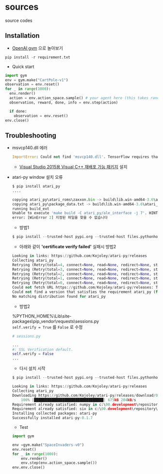 # sources
source codes


## Installation
- [OpenAI gym](https://gym.openai.com/) 으로 놀아보기
```python
pip install -r requirement.txt
```
- Quick start  
```python
import gym
env = gym.make("CartPole-v1")
observation = env.reset()
for _ in range(1000):
  env.render()
  action = env.action_space.sample() # your agent here (this takes random actions)
  observation, reward, done, info = env.step(action)

  if done:
    observation = env.reset()
env.close()
```

## Troubleshooting
- msvcp140.dll 에러
    ```python
    ImportError: Could not find 'msvcp140.dll'. TensorFlow requires that this DLL be installed in a directory that is named in your %PATH% environment variable. You may install this DLL by downloading Visual C++ 2015 Redistributable Update 3 from this URL:https://www.microsoft.com/en-us/download/details.aspx?id=53587
    ```
    - [Visual Studio 2015용 Visual C++ 재배포 가능 패키지](https://www.microsoft.com/ko-kr/download/details.aspx?id=48145) 설치

- atari-py window 설치 오류
    ```python
    $ pip install atari_py
    ....

    copying atari_py\atari_roms\zaxxon.bin -> build\lib.win-amd64-3.6\atari_py\atari_roms
    copying atari_py\package_data.txt -> build\lib.win-amd64-3.6\atari_py
    running build_ext
    Unable to execute 'make build -C atari_py/ale_interface -j 7'. HINT: are you sure `make` is installed?
    error: [WinError 2] 지정된 파일을 찾을 수 없습니다
    ```

    - 방법1
    ```python
    $ pip install --trusted-host pypi.org --trusted-host files.pythonhosted.org --no-index -f https://github.com/Kojoley/atari-py/releases atari_py
    ```

    - 아래와 같이 <b>'certificate verify failed'</b> 실패시 방법2
    ```python
    Looking in links: https://github.com/Kojoley/atari-py/releases
    Collecting atari_py
    Retrying (Retry(total=4, connect=None, read=None, redirect=None, status=None)) after connection broken by 'SSLError(SSLError(1, '[SSL: CERTIFICATE_VERIFY_FAILED] certificate verify failed (_ssl.c:847)'),)': /Kojoley/atari-py/releases
    Retrying (Retry(total=3, connect=None, read=None, redirect=None, status=None)) after connection broken by 'SSLError(SSLError(1, '[SSL: CERTIFICATE_VERIFY_FAILED] certificate verify failed (_ssl.c:847)'),)': /Kojoley/atari-py/releases
    Retrying (Retry(total=2, connect=None, read=None, redirect=None, status=None)) after connection broken by 'SSLError(SSLError(1, '[SSL: CERTIFICATE_VERIFY_FAILED] certificate verify failed (_ssl.c:847)'),)': /Kojoley/atari-py/releases
    Retrying (Retry(total=1, connect=None, read=None, redirect=None, status=None)) after connection broken by 'SSLError(SSLError(1, '[SSL: CERTIFICATE_VERIFY_FAILED] certificate verify failed (_ssl.c:847)'),)': /Kojoley/atari-py/releases
    Retrying (Retry(total=0, connect=None, read=None, redirect=None, status=None)) after connection broken by 'SSLError(SSLError(1, '[SSL: CERTIFICATE_VERIFY_FAILED] certificate verify failed (_ssl.c:847)'),)': /Kojoley/atari-py/releases
    Could not fetch URL https://github.com/Kojoley/atari-py/releases: There was a problem confirming the ssl certificate: HTTPSConnectionPool(host='github.com', port=443): Max retries exceeded with url: /Kojoley/atari-py/releases (Caused by SSLError(SSLError(1, '[SSL: CERTIFICATE_VERIFY_FAILED] certificate verify failed (_ssl.c:847)'),)) - skipping
    Could not find a version that satisfies the requirement atari_py (from versions: )
    No matching distribution found for atari_py
    ```
    - 방법2  
    
    %PYTHON_HOME%\Lib\site-packages\pip\_vendor\requests\sessions.py  
    ```self.verify = True``` 를 ```False``` 로 수정
    ```python
    # sessions.py  

    ...
    #: SSL Verification default.
    self.verify = False
    ...
    ```
    
    - 다시 설치 시작  
    
    ```python
    $ pip install --trusted-host pypi.org --trusted-host files.pythonhosted.org --no-index -f https://github.com/Kojoley/atari-py/releases atari_py
    ```
    ```python
    Looking in links: https://github.com/Kojoley/atari-py/releases
    Collecting atari_py
    Downloading https://github.com/Kojoley/atari-py/releases/download/0.1.7/atari_py-0.1.7-cp36-cp36m-win_amd64.whl (673kB)
        100% |████████████████████████████████| 675kB 204kB/s
    Requirement already satisfied: numpy in c:\00.development\repository\github\sources\.venv\lib\site-packages (from atari_py) (1.16.2)
    Requirement already satisfied: six in c:\00.development\repository\github\sources\.venv\lib\site-packages (from atari_py) (1.12.0)
    Installing collected packages: atari-py
    Successfully installed atari-py-0.1.7
    ```
    - Test  
    ```python
    import gym

    env =gym.make("SpaceInvaders-v0")
    env.reset()
    for _ in range(1000):
        env.render()
        env.step(env.action_space.sample())
    env.env.close()
    ```

